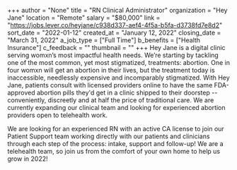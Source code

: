 +++
author = "None"
title = "RN Clinical Administrator"
organization = "Hey Jane"
location = "Remote"
salary = "$80,000"
link = "https://jobs.lever.co/heyjane/c938d337-aef4-4f5a-b5fa-d3738fd7e8d2"
sort_date = "2022-01-12"
created_at = "January 12, 2022"
closing_date = "March 31, 2022"
a_job_type = ["Full Time"]
b_benefits = ["Health Insurance"]
c_feedback = ""
thumbnail = ""
+++
Hey Jane is a digital clinic serving womxn’s most impactful health needs. We’re starting by tackling one of the most common, yet most stigmatized, treatments: abortion. One in four womxn will get an abortion in their lives, but the treatment today is inaccessible, needlessly expensive and incomparably stigmatized. With Hey Jane, patients consult with licensed providers online to have the same FDA-approved abortion pills they'd get in a clinic shipped to their doorstep -- conveniently, discreetly and at half the price of traditional care. We are currently expanding our clinical team and looking for experienced abortion providers open to telehealth work. 

We are looking for an experienced RN with an active CA license to join our Patient Support team working directly with our patients and clinicians through each step of the process: intake, support and follow-up! We are a telehealth team, so join us from the comfort of your own home to help us grow in 2022!